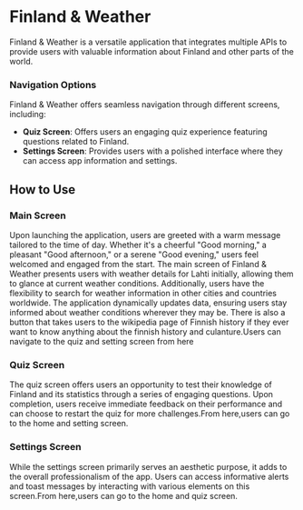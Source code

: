 # Finland & Weather

Finland & Weather is a versatile application that integrates multiple APIs to provide users with valuable information about Finland and other parts of the world.

### Navigation Options

Finland & Weather offers seamless navigation through different screens, including:

- **Quiz Screen**: Offers users an engaging quiz experience featuring questions related to Finland.
- **Settings Screen**: Provides users with a polished interface where they can access app information and settings.

## How to Use
### Main Screen

Upon launching the application, users are greeted with a warm message tailored to the time of day. Whether it's a cheerful "Good morning," a pleasant "Good afternoon," or a serene "Good evening," users feel welcomed and engaged from the start.
The main screen of Finland & Weather presents users with weather details for Lahti initially, allowing them to glance at current weather conditions. Additionally, users have the flexibility to search for weather information in other cities and countries worldwide. The application dynamically updates data, ensuring users stay informed about weather conditions wherever they may be.
There is also a button that takes users to the wikipedia page of Finnish history if they ever want to know anything about the finnish history and culanture.Users can navigate to the quiz and setting screen from here

### Quiz Screen

The quiz screen offers users an opportunity to test their knowledge of Finland and its statistics through a series of engaging questions. Upon completion, users receive immediate feedback on their performance and can choose to restart the quiz for more challenges.From here,users can go to the home and setting screen.

### Settings Screen

While the settings screen primarily serves an aesthetic purpose, it adds to the overall professionalism of the app. Users can access informative alerts and toast messages by interacting with various elements on this screen.From here,users can go to the home and quiz screen.

